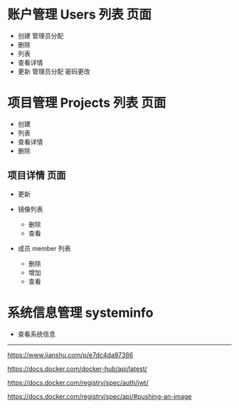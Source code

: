 # 账户管理 Users 列表 页面
- 创建 管理员分配
- 删除
- 列表
- 查看详情
- 更新 管理员分配 密码更改

# 项目管理 Projects 列表 页面

- 创建
- 列表
- 查看详情
- 删除

## 项目详情 页面

- 更新

- 镜像列表
  - 删除
  - 查看
  
- 成员 member 列表
  - 删除
  - 增加
  - 查看

# 系统信息管理 systeminfo

- 查看系统信息

----

https://www.jianshu.com/p/e7dc4da97386

https://docs.docker.com/docker-hub/api/latest/

https://docs.docker.com/registry/spec/auth/jwt/

https://docs.docker.com/registry/spec/api/#pushing-an-image